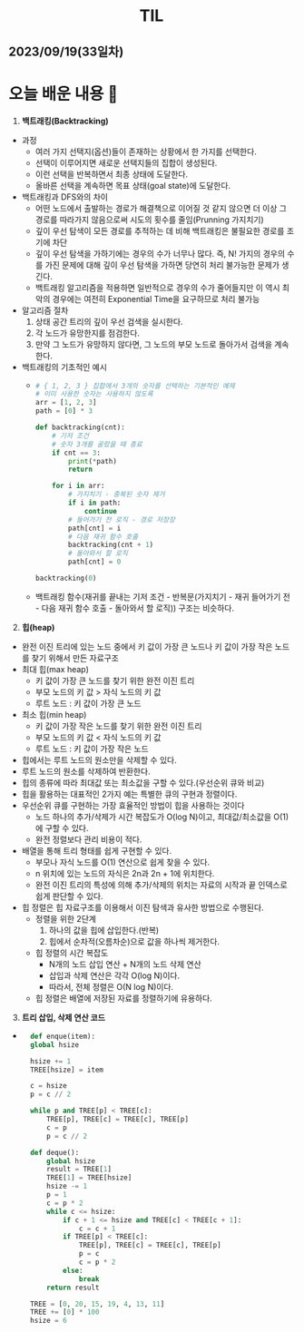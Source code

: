 # <center>TIL<center>
## 2023/09/19(33일차)

# 오늘 배운 내용 :memo:

1. **백트래킹(Backtracking)**
  - 과정
    - 여러 가지 선택지(옵션)들이 존재하는 상황에서 한 가지를 선택한다.
    - 선택이 이루어지면 새로운 선택지들의 집합이 생성된다.
    - 이런 선택을 반복하면서 최종 상태에 도달한다.
    - 올바른 선택을 계속하면 목표 상태(goal state)에 도달한다.
  - 백트래킹과 DFS와의 차이
    - 어떤 노드에서 출발하는 경로가 해결책으로 이어질 것 같지 않으면 더 이상 그 경로를 따라가지 않음으로써 시도의 횟수를 줄임(Prunning 가지치기)
    - 깊이 우선 탐색이 모든 경로를 추적하는 데 비해 백트래킹은 불필요한 경로를 조기에 차단
    - 깊이 우선 탐색을 가하기에는 경우의 수가 너무나 많다. 즉, N! 가지의 경우의 수를 가진 문제에 대해 깊이 우선 탐색을 가하면 당연히 처리 불가능한 문제가 생긴다.
    - 백트래킹 알고리즘을 적용하면 일반적으로 경우의 수가 줄어들지만 이 역시 최악의 경우에는 여전히 Exponential Time을 요구하므로 처리 불가능
  - 알고리즘 절차
    1. 상태 공간 트리의 깊이 우선 검색을 실시한다.
    2. 각 노드가 유망한지를 점검한다.
    3. 만약 그 노드가 유망하지 않다면, 그 노드의 부모 노드로 돌아가서 검색을 계속한다.
  - 백트래킹의 기초적인 예시
    - ```python
      # { 1, 2, 3 } 집합에서 3개의 숫자를 선택하는 기본적인 예제
      # 이미 사용한 숫자는 사용하지 않도록
      arr = [1, 2, 3]
      path = [0] * 3

      def backtracking(cnt):
          # 기저 조건
          # 숫자 3개를 골랐을 때 종료
          if cnt == 3:
              print(*path)
              return

          for i in arr:
              # 가지치기 - 중복된 숫자 제거
              if i in path:
                  continue
              # 들어가기 전 로직 - 경로 저장장
              path[cnt] = i
              # 다음 재귀 함수 호출
              backtracking(cnt + 1)
              # 돌아와서 할 로직
              path[cnt] = 0

      backtracking(0)
      ```
    - 백트래킹 함수(재귀를 끝내는 기저 조건 - 반복문(가지치기 - 재귀 들어가기 전 - 다음 재귀 함수 호출 - 돌아와서 할 로직)) 구조는 비슷하다.

2. **힙(heap)**
  - 완전 이진 트리에 있는 노드 중에서 키 값이 가장 큰 노드나 키 값이 가장 작은 노드를 찾기 위해서 만든 자료구조
  - 최대 힙(max heap)
    - 키 값이 가장 큰 노드를 찾기 위한 완전 이진 트리
    - 부모 노드의 키 값 > 자식 노드의 키 값
    - 루트 노드 : 키 값이 가장 큰 노드
  - 최소 힙(min heap)
    - 키 값이 가장 작은 노드를 찾기 위한 완전 이진 트리
    - 부모 노드의 키 값 < 자식 노드의 키 값
    - 루트 노드 : 키 값이 가장 작은 노드
  - 힙에서는 루트 노드의 원소만을 삭제할 수 있다.
  - 루트 노드의 원소를 삭제하여 반환한다.
  - 힙의 종류에 따라 최대값 또는 최소값을 구할 수 있다.(우선순위 큐와 비교)
  - 힙을 활용하는 대표적인 2가지 예는 특별한 큐의 구현과 정렬이다.
  - 우선순위 큐를 구현하는 가장 효율적인 방법이 힙을 사용하는 것이다
    - 노드 하나의 추가/삭제가 시간 복잡도가 O(log N)이고, 최대값/최소값을 O(1)에 구할 수 있다.
    - 완전 정렬보다 관리 비용이 적다.
  - 배열을 통해 트리 형태를 쉽게 구현할 수 있다.
    - 부모나 자식 노드를 O(1) 연산으로 쉽게 찾을 수 있다.
    - n 위치에 있는 노드의 자식은 2n과 2n + 1에 위치한다.
    - 완전 이진 트리의 특성에 의해 추가/삭제의 위치는 자료의 시작과 끝 인덱스로 쉽게 판단할 수 있다.
  - 힙 정렬은 힙 자료구조를 이용해서 이진 탐색과 유사한 방법으로 수행된다.
    - 정렬을 위한 2단계
      1. 하나의 값을 힙에 삽입한다.(반복)
      2. 힙에서 순차적(오름차순)으로 값을 하나씩 제거한다.
    - 힙 정렬의 시간 복잡도
      - N개의 노드 삽입 연산 + N개의 노드 삭제 연산
      - 삽입과 삭제 연산은 각각 O(log N)이다.
      - 따라서, 전체 정렬은 O(N log N)이다.
    - 힙 정렬은 배열에 저장된 자료를 정렬하기에 유용하다.

3. **트리 삽입, 삭제 연산 코드**
  - ```python
      def enque(item):
      global hsize

      hsize += 1
      TREE[hsize] = item

      c = hsize
      p = c // 2

      while p and TREE[p] < TREE[c]:
          TREE[p], TREE[c] = TREE[c], TREE[p]
          c = p
          p = c // 2

      def deque():
          global hsize
          result = TREE[1]
          TREE[1] = TREE[hsize]
          hsize -= 1
          p = 1
          c = p * 2
          while c <= hsize:
              if c + 1 <= hsize and TREE[c] < TREE[c + 1]:
                  c = c + 1
              if TREE[p] < TREE[c]:
                  TREE[p], TREE[c] = TREE[c], TREE[p]
                  p = c
                  c = p * 2
              else:
                  break
          return result

      TREE = [0, 20, 15, 19, 4, 13, 11]
      TREE += [0] * 100
      hsize = 6
    ```